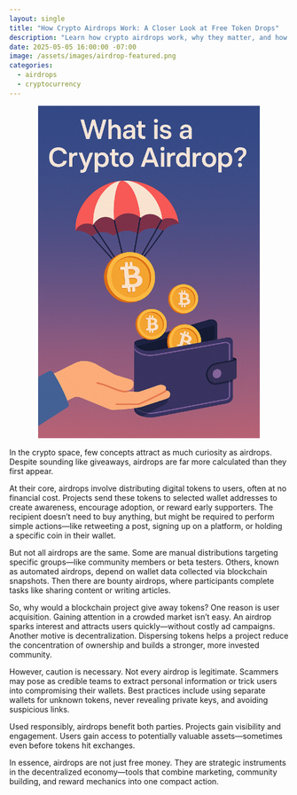 ```yaml
---
layout: single
title: "How Crypto Airdrops Work: A Closer Look at Free Token Drops"
description: "Learn how crypto airdrops work, why they matter, and how to stay safe while benefiting from this powerful marketing and community-building tool."
date: 2025-05-05 16:00:00 -07:00
image: /assets/images/airdrop-featured.png
categories:
  - airdrops
  - cryptocurrency
---
```


<figure style="text-align: center;">
  <img src="/assets/images/airdrop-featured.png" alt="How Crypto Airdrops Work: A Closer Look at Free Token Drops" width="400" style="max-width:100%; height:auto;" />
</figure>

<p>In the crypto space, few concepts attract as much curiosity as airdrops. Despite sounding like giveaways, airdrops are far more calculated than they first appear.</p>

<p>At their core, airdrops involve distributing digital tokens to users, often at no financial cost. Projects send these tokens to selected wallet addresses to create awareness, encourage adoption, or reward early supporters. The recipient doesn’t need to buy anything, but might be required to perform simple actions—like retweeting a post, signing up on a platform, or holding a specific coin in their wallet.</p>

<p>But not all airdrops are the same. Some are manual distributions targeting specific groups—like community members or beta testers. Others, known as automated airdrops, depend on wallet data collected via blockchain snapshots. Then there are bounty airdrops, where participants complete tasks like sharing content or writing articles.</p>

<p>So, why would a blockchain project give away tokens? One reason is user acquisition. Gaining attention in a crowded market isn’t easy. An airdrop sparks interest and attracts users quickly—without costly ad campaigns. Another motive is decentralization. Dispersing tokens helps a project reduce the concentration of ownership and builds a stronger, more invested community.</p>

<p>However, caution is necessary. Not every airdrop is legitimate. Scammers may pose as credible teams to extract personal information or trick users into compromising their wallets. Best practices include using separate wallets for unknown tokens, never revealing private keys, and avoiding suspicious links.</p>

<p>Used responsibly, airdrops benefit both parties. Projects gain visibility and engagement. Users gain access to potentially valuable assets—sometimes even before tokens hit exchanges.</p>

<p>In essence, airdrops are not just free money. They are strategic instruments in the decentralized economy—tools that combine marketing, community building, and reward mechanics into one compact action.</p>
